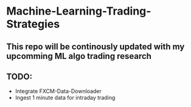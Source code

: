 # Machine-Learning-Trading-Strategies

## This repo will be continously updated with my upcomming ML algo trading research

## TODO:
* Integrate FXCM-Data-Downloader
* Ingest 1 minute data for intraday trading
